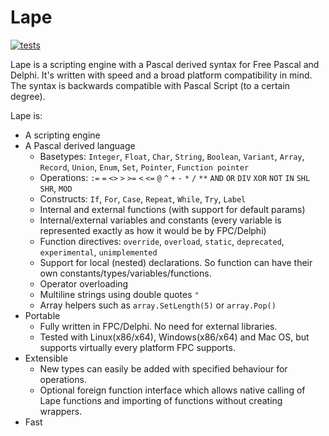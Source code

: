 Lape
====

[![tests](https://github.com/nielsAD/lape/actions/workflows/tests.yml/badge.svg)](https://github.com/nielsAD/lape/actions/workflows/tests.yml)

Lape is a scripting engine with a Pascal derived syntax for Free Pascal and Delphi. It's written with speed and a broad platform compatibility in mind. The syntax is backwards compatible with Pascal Script (to a certain degree).

Lape is:
- A scripting engine
- A Pascal derived language
    - Basetypes: `Integer`, `Float`, `Char`, `String`, `Boolean`, `Variant`, `Array`, `Record`, `Union`, `Enum`, `Set`, `Pointer`, `Function pointer`
    - Operations: `:=` `=` `<>` `>` `>=` `<` `<=` `@` `^` `+` `-` `*` `/` `**` `AND` `OR` `DIV` `XOR` `NOT` `IN` `SHL` `SHR`, `MOD`
    - Constructs: `If`, `For`, `Case`, `Repeat`, `While`, `Try`, `Label`
    - Internal and external functions (with support for default params)
    - Internal/external variables and constants (every variable is represented exactly as how it would be by FPC/Delphi)
    - Function directives: `override`, `overload`, `static`, `deprecated`, `experimental`, `unimplemented`
    - Support for local (nested) declarations. So function can have their own constants/types/variables/functions.
    - Operator overloading
    - Multiline strings using double quotes `"`
    - Array helpers such as `array.SetLength(5)` or `array.Pop()`
- Portable
    - Fully written in FPC/Delphi. No need for external libraries.
    - Tested with Linux(x86/x64), Windows(x86/x64) and Mac OS, but supports virtually every platform FPC supports.
- Extensible
    - New types can easily be added with specified behaviour for operations.
    - Optional foreign function interface which allows native calling of Lape functions and importing of functions without creating wrappers.
- Fast
